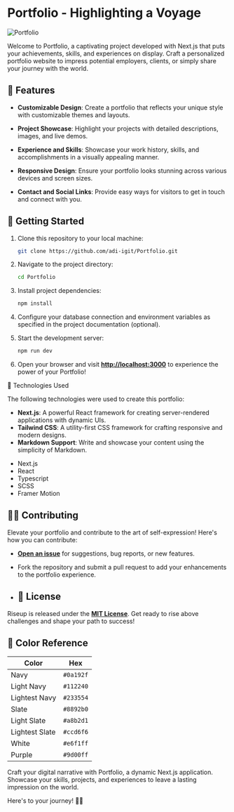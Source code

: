 # Portfolio - Highlighting a Voyage

![Portfolio](https://res.cloudinary.com/dd40wbf0z/image/upload/v1692427514/5_h7is9x.png)

Welcome to Portfolio, a captivating project developed with Next.js that puts your achievements, skills, and experiences on display. Craft a personalized portfolio website to impress potential employers, clients, or simply share your journey with the world.

## 🎉 Features

- **Customizable Design**: Create a portfolio that reflects your unique style with customizable themes and layouts.

- **Project Showcase**: Highlight your projects with detailed descriptions, images, and live demos.

- **Experience and Skills**: Showcase your work history, skills, and accomplishments in a visually appealing manner.

- **Responsive Design**: Ensure your portfolio looks stunning across various devices and screen sizes.

- **Contact and Social Links**: Provide easy ways for visitors to get in touch and connect with you.


## 🚀 Getting Started

1. Clone this repository to your local machine:

   ```bash
   git clone https://github.com/adi-igit/Portfolio.git
   ```

2. Navigate to the project directory:

   ```bash
   cd Portfolio
   ```
   
3. Install project dependencies:

   ```bash
   npm install
   ```

4. Configure your database connection and environment variables as specified in the project documentation (optional).
   
5. Start the development server:

   ```bash
   npm run dev
   ```

6. Open your browser and visit [**http://localhost:3000**](http://localhost:3000) to experience the power of your Portfolio!

🎨 Technologies Used

The following technologies were used to create this portfolio:

* **Next.js**: A powerful React framework for creating server-rendered applications with dynamic UIs.
* **Tailwind CSS**: A utility-first CSS framework for crafting responsive and modern designs.
* **Markdown Support**: Write and showcase your content using the simplicity of Markdown.

- Next.js
- React
- Typescript
- SCSS
- Framer Motion

## 👩‍💻 Contributing

Elevate your portfolio and contribute to the art of self-expression! Here's how you can contribute:

* [**Open an issue**](https://github.com/adi-igit/Portfolio/issues) for suggestions, bug reports, or new features.
* Fork the repository and submit a pull request to add your enhancements to the portfolio experience.

* ## 📜 License

Riseup is released under the [**MIT License**](https://github.com/adi-igit/Portfolio/blob/main/LICENSE). Get ready to rise above challenges and shape your path to success!

## 🎨 Color Reference

| Color          | Hex                                                                |
| -------------- | ------------------------------------------------------------------ |
| Navy           | `#0a192f` |
| Light Navy     | `#112240` |
| Lightest Navy  | `#233554` |
| Slate          | `#8892b0` |
| Light Slate    | `#a8b2d1` |
| Lightest Slate | `#ccd6f6` |
| White          | `#e6f1ff` |
| Purple         | `#9d00ff` |

Craft your digital narrative with Portfolio, a dynamic Next.js application. Showcase your skills, projects, and experiences to leave a lasting impression on the world.

Here's to your journey! 🚀🌟
